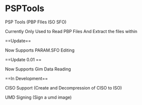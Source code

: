 # PSPTools
PSP Tools (PBP FIles ISO SFO)


Currently Only Used to Read PBP Files
And Extract the files within

==Update==

Now Supports PARAM.SFO Editing

==Update 0.01 ==

Now Supports Gim Data Reading 


==In Development==

CISO Support (Create and Decompression of CISO to ISO)

UMD Signing (Sign a umd image)
